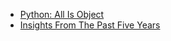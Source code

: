 - [Python: All Is Object](./posts/Python-All-Is-Object.md)
- [Insights From The Past Five Years](./posts/Insights-From-The-Past-Five-Years.md)

